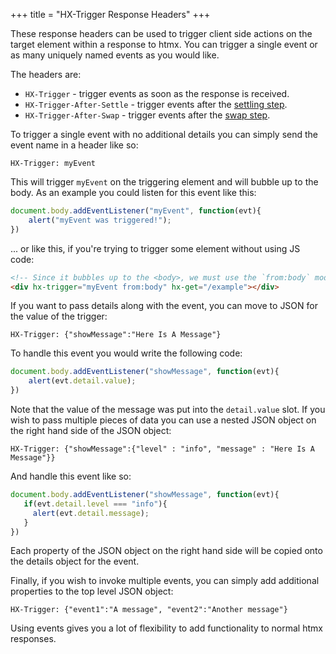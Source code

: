 +++
title = "HX-Trigger Response Headers"
+++

These response headers can be used to trigger client side actions on the target element within a response to htmx.  You
can trigger a single event or as many uniquely named events as you would like.

The headers are:

* `HX-Trigger` - trigger events as soon as the response is received.
* `HX-Trigger-After-Settle` - trigger events after the [settling step](@/docs.md#request-operations).
* `HX-Trigger-After-Swap` - trigger events after the [swap step](@/docs.md#request-operations).

To trigger a single event with no additional details you can simply send the event name in a header like so:

`HX-Trigger: myEvent`

This will trigger `myEvent` on the triggering element and will bubble up to the body.  As an example you could
listen for this event like this:

```javascript
document.body.addEventListener("myEvent", function(evt){
    alert("myEvent was triggered!");
})
```

... or like this, if you're trying to trigger some element without using JS code:

```html
<!-- Since it bubbles up to the <body>, we must use the `from:body` modifier below -->
<div hx-trigger="myEvent from:body" hx-get="/example"></div>
```

If you want to pass details along with the event, you can move to JSON for the value of the trigger:

`HX-Trigger: {"showMessage":"Here Is A Message"}`

To handle this event you would write the following code:

```javascript
document.body.addEventListener("showMessage", function(evt){
    alert(evt.detail.value);
})
```

Note that the value of the message was put into the `detail.value` slot.  If you wish to pass multiple pieces of data
you can use a nested JSON object on the right hand side of the JSON object:

`HX-Trigger: {"showMessage":{"level" : "info", "message" : "Here Is A Message"}}`

And handle this event like so:

```javascript
document.body.addEventListener("showMessage", function(evt){
   if(evt.detail.level === "info"){
     alert(evt.detail.message);   
   }
})
```

Each property of the JSON object on the right hand side will be copied onto the details object for the event.

Finally, if you wish to invoke multiple events, you can simply add additional properties to the top level JSON
object:

`HX-Trigger: {"event1":"A message", "event2":"Another message"}`

Using events gives you a lot of flexibility to add functionality to normal htmx responses.
